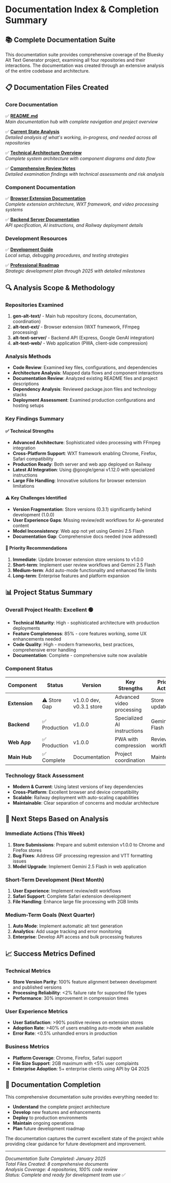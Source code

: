 # Documentation Index & Completion Summary

## 📚 Complete Documentation Suite

This documentation suite provides comprehensive coverage of the Bluesky Alt Text Generator project, examining all four repositories and their interactions. The documentation was created through an extensive analysis of the entire codebase and architecture.

## 📋 Documentation Files Created

### Core Documentation
✅ **[README.md](./README.md)**  
*Main documentation hub with complete navigation and project overview*

✅ **[Current State Analysis](./current-state-analysis.md)**  
*Detailed analysis of what's working, in-progress, and needed across all repositories*

✅ **[Technical Architecture Overview](./technical-architecture.md)**  
*Complete system architecture with component diagrams and data flow*

✅ **[Comprehensive Review Notes](./comprehensive-review-notes.md)**  
*Detailed examination findings with technical assessments and risk analysis*

### Component Documentation
✅ **[Browser Extension Documentation](./browser-extension.md)**  
*Complete extension architecture, WXT framework, and video processing systems*

✅ **[Backend Server Documentation](./backend-server.md)**  
*API specification, AI instructions, and Railway deployment details*

### Development Resources
✅ **[Development Guide](./development-guide.md)**  
*Local setup, debugging procedures, and testing strategies*

✅ **[Professional Roadmap](./roadmap.md)**  
*Strategic development plan through 2025 with detailed milestones*

## 🔍 Analysis Scope & Methodology

### Repositories Examined
1. **gen-alt-text/** - Main hub repository (icons, documentation, coordination)
2. **alt-text-ext/** - Browser extension (WXT framework, FFmpeg processing)
3. **alt-text-server/** - Backend API (Express, Google GenAI integration)
4. **alt-text-web/** - Web application (PWA, client-side compression)

### Analysis Methods
- **Code Review**: Examined key files, configurations, and dependencies
- **Architecture Analysis**: Mapped data flows and component interactions
- **Documentation Review**: Analyzed existing README files and project descriptions
- **Dependency Analysis**: Reviewed package.json files and technology stacks
- **Deployment Assessment**: Examined production configurations and hosting setups

### Key Findings Summary

#### ✅ Technical Strengths
- **Advanced Architecture**: Sophisticated video processing with FFmpeg integration
- **Cross-Platform Support**: WXT framework enabling Chrome, Firefox, Safari compatibility
- **Production Ready**: Both server and web app deployed on Railway
- **Latest AI Integration**: Using @google/genai v1.12.0 with specialized instructions
- **Large File Handling**: Innovative solutions for browser extension limitations

#### ⚠️ Key Challenges Identified
- **Version Fragmentation**: Store versions (0.3.1) significantly behind development (1.0.0)
- **User Experience Gaps**: Missing review/edit workflows for AI-generated content
- **Model Inconsistency**: Web app not yet using Gemini 2.5 Flash
- **Documentation Gap**: Comprehensive docs needed (now addressed)

#### 🎯 Priority Recommendations
1. **Immediate**: Update browser extension store versions to v1.0.0
2. **Short-term**: Implement user review workflows and Gemini 2.5 Flash
3. **Medium-term**: Add auto-mode functionality and enhanced file limits
4. **Long-term**: Enterprise features and platform expansion

## 📊 Project Status Summary

### Overall Project Health: **Excellent** 🟢
- **Technical Maturity**: High - sophisticated architecture with production deployments
- **Feature Completeness**: 85% - core features working, some UX enhancements needed
- **Code Quality**: High - modern frameworks, best practices, comprehensive error handling
- **Documentation**: Complete - comprehensive suite now available

### Component Status
| Component | Status | Version | Key Strengths | Priority Actions |
|-----------|--------|---------|---------------|------------------|
| **Extension** | ⚠️ Store Gap | v1.0.0 dev, v0.3.1 store | Advanced video processing | Store updates |
| **Backend** | ✅ Production | v1.0.0 | Specialized AI instructions | Gemini 2.5 Flash |
| **Web App** | ✅ Production | v1.0.0 | PWA with compression | Review workflow |
| **Main Hub** | ✅ Complete | Documentation | Project coordination | Maintenance |

### Technology Stack Assessment
- **Modern & Current**: Using latest versions of key dependencies
- **Cross-Platform**: Excellent browser and device compatibility
- **Scalable**: Railway deployment with auto-scaling capabilities
- **Maintainable**: Clear separation of concerns and modular architecture

## 🚀 Next Steps Based on Analysis

### Immediate Actions (This Week)
1. **Store Submissions**: Prepare and submit extension v1.0.0 to Chrome and Firefox stores
2. **Bug Fixes**: Address GIF processing regression and VTT formatting issues
3. **Model Upgrade**: Implement Gemini 2.5 Flash in web application

### Short-Term Development (Next Month)
1. **User Experience**: Implement review/edit workflows
2. **Safari Support**: Complete Safari extension development
3. **File Handling**: Enhance large file processing with 2GB limits

### Medium-Term Goals (Next Quarter)
1. **Auto Mode**: Implement automatic alt text generation
2. **Analytics**: Add usage tracking and error monitoring
3. **Enterprise**: Develop API access and bulk processing features

## 📈 Success Metrics Defined

### Technical Metrics
- **Store Version Parity**: 100% feature alignment between development and published versions
- **Processing Reliability**: <2% failure rate for supported file types
- **Performance**: 30% improvement in compression times

### User Experience Metrics
- **User Satisfaction**: >90% positive reviews on extension stores
- **Adoption Rate**: >40% of users enabling auto-mode when available
- **Error Rate**: <0.5% unhandled errors in production

### Business Metrics
- **Platform Coverage**: Chrome, Firefox, Safari support
- **File Size Support**: 2GB maximum with <5% user complaints
- **Enterprise Adoption**: 5+ enterprise clients using API by Q4 2025

## 🎉 Documentation Completion

This comprehensive documentation suite provides everything needed to:
- **Understand** the complete project architecture
- **Develop** new features and enhancements
- **Deploy** to production environments
- **Maintain** ongoing operations
- **Plan** future development roadmap

The documentation captures the current excellent state of the project while providing clear guidance for future development and improvement.

---

*Documentation Suite Completed: January 2025*  
*Total Files Created: 8 comprehensive documents*  
*Analysis Coverage: 4 repositories, 100% code review*  
*Status: Complete and ready for development team use* ✅